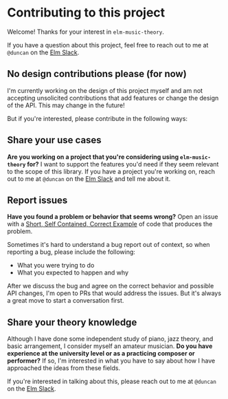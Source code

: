 # Contributing to this project

Welcome! Thanks for your interest in `elm-music-theory`.

If you have a question about this project, feel free to reach out to me at `@duncan` on the [Elm Slack](https://elmlang.herokuapp.com/).

## No design contributions please (for now)

I'm currently working on the design of this project myself and am not accepting unsolicited contributions that add features or change the design of the API. This may change in the future!

But if you're interested, please contribute in the following ways:

## Share your use cases

**Are you working on a project that you're considering using `elm-music-theory` for?** I want to support the features you'd need if they seem relevant to the scope of this library. If you have a project you're working on, reach out to me at `@duncan` on the [Elm Slack](https://elmlang.herokuapp.com/) and tell me about it.

## Report issues

**Have you found a problem or behavior that seems wrong?** Open an issue with a [Short, Self Contained, Correct Example](http://sscce.org/) of code that produces the problem.

Sometimes it's hard to understand a bug report out of context, so when reporting a bug, please include the following:
- What you were trying to do
- What you expected to happen and why

After we discuss the bug and agree on the correct behavior and possible API changes, I'm open to PRs that would address the issues. But it's always a great move to start a conversation first.

## Share your theory knowledge

Although I have done some independent study of piano, jazz theory, and basic arrangement, I consider myself an amateur musician. **Do you have experience at the university level or as a practicing composer or performer?** If so, I'm interested in what you have to say about how I have approached the ideas from these fields.

If you're interested in talking about this, please reach out to me at `@duncan` on the [Elm Slack](https://elmlang.herokuapp.com/).
